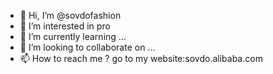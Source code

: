 - 👋 Hi, I’m @sovdofashion
- 👀 I’m interested in pro
- 🌱 I’m currently learning ...
- 💞️ I’m looking to collaborate on ...
- 📫 How to reach me ? go to my website:sovdo.alibaba.com

<!---
sovdofashion/sovdofashion is a ✨ special ✨ repository because its `README.md` (this file) appears on your GitHub profile.
You can click the Preview link to take a look at your changes.
--->

